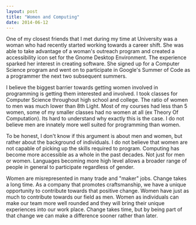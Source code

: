 ```yaml
---
layout: post
title: "Women and Computing"
date: 2014-06-12
---
```


One of my closest friends that I met during my time at University was a woman who had recently started working towards a career shift. She was able to take advantage of a woman's outreach program and created a accessibility icon set for the Gnome Desktop Environment. The experience sparked her interest in creating software. She signed up for a Computer Science program and went on to participate in Google's Summer of Code as a programmer the next two subsequent summers. 

I believe the biggest barrier towards getting women involved in programming is getting them interested and involved. I took classes for Computer Science throughout high school and college. The ratio of women to men was much lower than 8th Light. Most of my courses had less than 5 women, some of my smaller classes had no women at all (ex Theory Of Computation). Its hard to understand why exactly this is the case. I do not believe men are innately more well suited for programming than women. 

To be honest, I don't know if this argument is about men and women, but rather about the background of individuals. I do not believe that women are not capable of picking up the skills required to program. Computing has become more accessible as a whole in the past decades. Not just for men or women. Languages becoming more high level allows a broader range of people in general to participate regardless of gender.

Women are misrepresented in many trade and "maker" jobs. Change takes a long time. As a company that promotes craftsmanship, we have a unique opportunity to contribute towards that positive change. Women have just as much to contribute towards our field as men. Women as individuals can make our team more well rounded and they will bring their unique experiences into our work place. Change takes time, but by being part of that change we can make a difference sooner rather than later. 